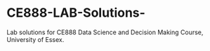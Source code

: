 # CE888-LAB-Solutions-
Lab solutions for CE888 Data Science and Decision Making Course, University of Essex.
